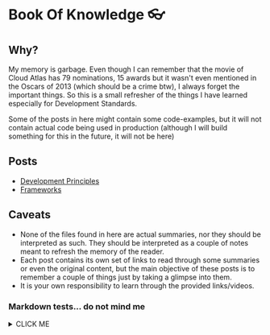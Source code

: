 # Book Of Knowledge 👓

## Why?

My memory is garbage. Even though I can remember that the movie of Cloud Atlas has 79 nominations, 15 awards but it wasn't even mentioned in the Oscars of 2013 (which should be a crime btw), I always forget the important things. So this is a small refresher of the things I have learned especially for Development Standards.

Some of the posts in here might contain some code-examples, but it will not contain actual code being used in production (although I will build something for this in the future, it will not be here)

## Posts

- [Development Principles](./docs/principles/index.md)
- [Frameworks](./docs/frameworks/index.md)

## Caveats

- None of the files found in here are actual summaries, nor they should be interpreted as such. They should be interpreted as a couple of notes meant to refresh the memory of the reader.
- Each post contains its own set of links to read through some summaries or even the original content, but the main objective of these posts is to remember a couple of things just by taking a glimpse into them.
- It is your own responsibility to learn through the provided links/videos.

### Markdown tests... do not mind me

<details>
  <summary>CLICK ME</summary>
  Example of collapse
</details>